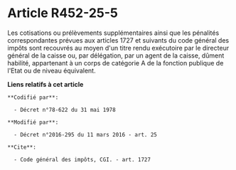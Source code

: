 # Article R452-25-5

Les cotisations ou prélèvements supplémentaires ainsi que les pénalités correspondantes prévues aux articles 1727 et suivants
du code général des impôts sont recouvrés au moyen d'un titre rendu exécutoire par le directeur général de la caisse ou, par
délégation, par un agent de la caisse, dûment habilité, appartenant à un corps de catégorie A de la fonction publique de
l'Etat ou de niveau équivalent.

**Liens relatifs à cet article**

	**Codifié par**:

	  - Décret n°78-622 du 31 mai 1978

	**Modifié par**:

	  - Décret n°2016-295 du 11 mars 2016 - art. 25

	**Cite**:

	  - Code général des impôts, CGI. - art. 1727
